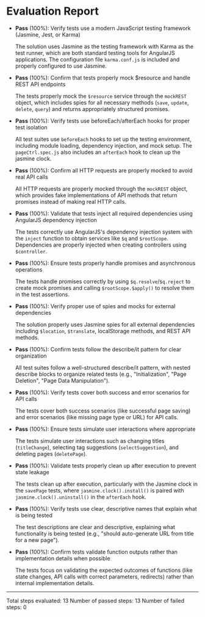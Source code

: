 # Evaluation Report

- **Pass** (100%): Verify tests use a modern JavaScript testing framework (Jasmine, Jest, or Karma)
  
  The solution uses Jasmine as the testing framework with Karma as the test runner, which are both standard testing tools for AngularJS applications. The configuration file `karma.conf.js` is included and properly configured to use Jasmine.

- **Pass** (100%): Confirm that tests properly mock $resource and handle REST API endpoints
  
  The tests properly mock the `$resource` service through the `mockREST` object, which includes spies for all necessary methods (`save`, `update`, `delete`, `query`) and returns appropriately structured promises.

- **Pass** (100%): Verify tests use beforeEach/afterEach hooks for proper test isolation
  
  All test suites use `beforeEach` hooks to set up the testing environment, including module loading, dependency injection, and mock setup. The `pageCtrl.spec.js` also includes an `afterEach` hook to clean up the jasmine clock.

- **Pass** (100%): Confirm all HTTP requests are properly mocked to avoid real API calls
  
  All HTTP requests are properly mocked through the `mockREST` object, which provides fake implementations of API methods that return promises instead of making real HTTP calls.

- **Pass** (100%): Validate that tests inject all required dependencies using AngularJS dependency injection
  
  The tests correctly use AngularJS's dependency injection system with the `inject` function to obtain services like `$q` and `$rootScope`. Dependencies are properly injected when creating controllers using `$controller`.

- **Pass** (100%): Ensure tests properly handle promises and asynchronous operations
  
  The tests handle promises correctly by using `$q.resolve`/`$q.reject` to create mock promises and calling `$rootScope.$apply()` to resolve them in the test assertions.

- **Pass** (100%): Verify proper use of spies and mocks for external dependencies
  
  The solution properly uses Jasmine spies for all external dependencies including `$location`, `$translate`, localStorage methods, and REST API methods.

- **Pass** (100%): Confirm tests follow the describe/it pattern for clear organization
  
  All test suites follow a well-structured describe/it pattern, with nested describe blocks to organize related tests (e.g., "Initialization", "Page Deletion", "Page Data Manipulation").

- **Pass** (100%): Verify tests cover both success and error scenarios for API calls
  
  The tests cover both success scenarios (like successful page saving) and error scenarios (like missing page type or URL) for API calls.

- **Pass** (100%): Ensure tests simulate user interactions where appropriate
  
  The tests simulate user interactions such as changing titles (`titleChange`), selecting tag suggestions (`selectSuggestion`), and deleting pages (`deletePage`).

- **Pass** (100%): Validate tests properly clean up after execution to prevent state leakage
  
  The tests clean up after execution, particularly with the Jasmine clock in the `savePage` tests, where `jasmine.clock().install()` is paired with `jasmine.clock().uninstall()` in the `afterEach` hook.

- **Pass** (100%): Verify tests use clear, descriptive names that explain what is being tested
  
  The test descriptions are clear and descriptive, explaining what functionality is being tested (e.g., "should auto-generate URL from title for a new page").

- **Pass** (100%): Confirm tests validate function outputs rather than implementation details when possible
  
  The tests focus on validating the expected outcomes of functions (like state changes, API calls with correct parameters, redirects) rather than internal implementation details.

---

Total steps evaluated: 13
Number of passed steps: 13
Number of failed steps: 0